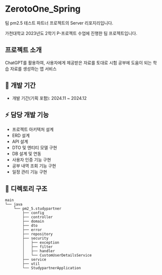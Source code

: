 # ZerotoOne_Spring
팀 pm2.5  테스트 파트너 프로젝트의 Server 리포지리입니다.

가천대학교 2023년도 2학기 P-프로젝트 수업에 진행한 팀 프로젝트입니다.

## 프로젝트 소개
ChatGPT를 활용하여, 사용자에게 제공받은 자료를 토대로 시험 공부에 도움이 되는 학습 자료를 생성하는 앱 서비스

## 📆 개발 기간
- 개발 기간(기획 포함): 2024.11 ~ 2024.12

## ⚡ 담당 개발 기능
- 프로젝트 아키텍처 설계
- ERD 설계
- API 설계
- DTO 및 엔티티 모델 구현
- DB 설계 및 연동
- 사용자 인증 기능 구현
- 공부 내역 조회 기능 구현
- 일정 관리 기능 구현

## 📁 디렉토리 구조

```plaintext
main
└── java
    └── pm2_5.studypartner
        ├── config
        ├── controller
        ├── domain
        ├── dto
        ├── error
        ├── repository
        ├── security
        │   ├── exception
        │   ├── filter
        │   ├── handler
        │   └── CustomUserDetailsService
        ├── service
        ├── util
        └── StudypartnerApplication
